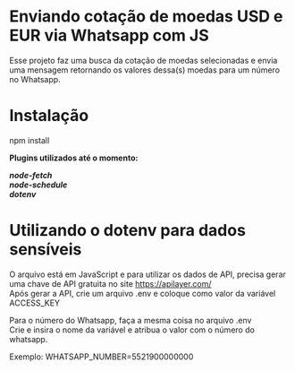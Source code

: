 # Enviando cotação de moedas USD e EUR via Whatsapp com JS
Esse projeto faz uma busca da cotação de moedas selecionadas e envia uma mensagem retornando os valores dessa(s) moedas para um número no Whatsapp.

# Instalação
npm install 

<strong>Plugins utilizados até o momento:</strong>

<b><i>node-fetch<br></i></b>
<b><i>node-schedule<br></i></b>
<b><i>dotenv<br></i></b>

# Utilizando o dotenv para dados sensíveis
O arquivo está em JavaScript e para utilizar os dados de API, precisa gerar uma chave de API gratuita no site https://apilayer.com/<br>
Após gerar a API, crie um arquivo .env e coloque como valor da variável ACCESS_KEY

Para o número do Whatsapp, faça a mesma coisa no arquivo .env<br>
Crie e insira o nome da variável e atribua o valor com o número do whatsapp.

Exemplo: 
WHATSAPP_NUMBER=5521900000000
